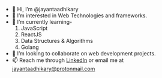 - 👋 Hi, I’m @jayantaadhikary
- 👀 I’m interested in Web Technologies and frameworks.
- 🌱 I’m currently learning-
	1. JavaScript
	2. ReactJS
	3. Data Structures & Algorithms
	4. Golang
- 💞️ I’m looking to collaborate on web development projects.
- 📫 Reach me through [LinkedIn](https://www.linkedin.com/in/jayanta-adhikary/) or email me at jayantaadhikary@protonmail.com
<!---
jayantaadhikary/jayantaadhikary is a ✨ special ✨ repository because its `README.md` (this file) appears on your GitHub profile.
You can click the Preview link to take a look at your changes.
--->

